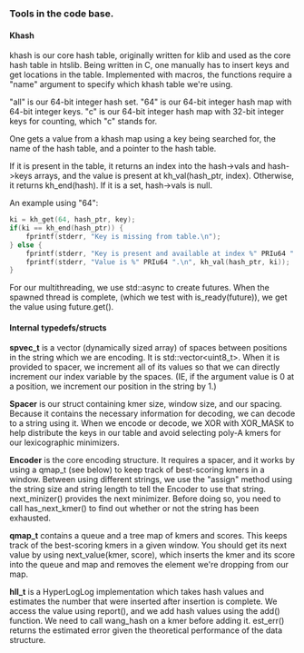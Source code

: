 ### Tools in the code base.

#### Khash
khash is our core hash table, originally written for klib and used as the core hash table
in htslib. Being written in C, one manually has to insert keys and get locations in the table.
Implemented with macros, the functions require a "name" argument to specify which khash table we're
using.

"all" is our 64-bit integer hash set.
"64" is our 64-bit integer hash map with 64-bit integer keys.
"c" is our 64-bit integer hash map with 32-bit integer keys for counting, which "c" stands for.

One gets a value from a khash map using a key being searched for, the name of the hash table,
and a pointer to the hash table.

If it is present in the table, it returns an index into the hash->vals and hash->keys arrays,
and the value is present at kh_val(hash_ptr, index). Otherwise, it returns kh_end(hash).
If it is a set, hash->vals is null.

An example using "64":
```c++
ki = kh_get(64, hash_ptr, key);
if(ki == kh_end(hash_ptr)) {
    fprintf(stderr, "Key is missing from table.\n");
} else {
    fprintf(stderr, "Key is present and available at index %" PRIu64 ".\n", ki);
    fprintf(stderr, "Value is %" PRIu64 ".\n", kh_val(hash_ptr, ki));
}
```

For our multithreading, we use std::async to create futures. When the spawned thread is complete,
(which we test with is_ready(future)), we get the value using future.get().

#### Internal typedefs/structs

**spvec_t** is a vector (dynamically sized array) of spaces between positions in the string which we
are encoding. It is std::vector<uint8_t>.
When it is provided to spacer, we increment all of its values so that we can directly
increment our index variable by the spaces.
(IE, if the argument value is 0 at a position, we
increment our position in the string by 1.)


**Spacer** is our struct containing kmer size,
window size, and our spacing. Because it contains the necessary information for decoding,
we can decode to a string using it. When we encode or decode, we XOR with XOR_MASK to help
distribute the keys in our table and avoid selecting poly-A kmers for our lexicographic minimizers.

**Encoder** is the core encoding structure. It requires a spacer, and it works by
using a qmap_t (see below) to keep track of best-scoring kmers in a window.
Between using different strings,
we use the "assign" method using the string size and string length to tell the Encoder to use that string.
next_minizer() provides the next minimizer. Before doing so, you need to call has_next_kmer() to
find out whether or not the string has been exhausted.

**qmap_t** contains a queue and a tree map of kmers and scores. This keeps track of the best-scoring
kmers in a given window. You should get its next value by using next_value(kmer, score), which inserts
the kmer and its score into the queue and map and removes the element we're dropping from our map.

**hll_t** is a HyperLogLog implementation which takes hash values and estimates the number
that were inserted after insertion is complete.
We access the value using report(), and we add hash values using the add() function.
We need to call wang_hash on a kmer before adding it.
est_err() returns the estimated error given the theoretical performance of the data structure.
